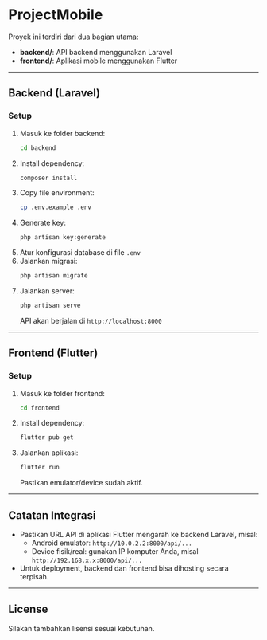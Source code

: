 # ProjectMobile

Proyek ini terdiri dari dua bagian utama:

- **backend/**: API backend menggunakan Laravel
- **frontend/**: Aplikasi mobile menggunakan Flutter

---

## Backend (Laravel)

### Setup

1. Masuk ke folder backend:
   ```bash
   cd backend
   ```
2. Install dependency:
   ```bash
   composer install
   ```
3. Copy file environment:
   ```bash
   cp .env.example .env
   ```
4. Generate key:
   ```bash
   php artisan key:generate
   ```
5. Atur konfigurasi database di file `.env`
6. Jalankan migrasi:
   ```bash
   php artisan migrate
   ```
7. Jalankan server:
   ```bash
   php artisan serve
   ```
   API akan berjalan di `http://localhost:8000`

---

## Frontend (Flutter)

### Setup

1. Masuk ke folder frontend:
   ```bash
   cd frontend
   ```
2. Install dependency:
   ```bash
   flutter pub get
   ```
3. Jalankan aplikasi:
   ```bash
   flutter run
   ```
   Pastikan emulator/device sudah aktif.

---

## Catatan Integrasi

- Pastikan URL API di aplikasi Flutter mengarah ke backend Laravel, misal:
  - Android emulator: `http://10.0.2.2:8000/api/...`
  - Device fisik/real: gunakan IP komputer Anda, misal `http://192.168.x.x:8000/api/...`
- Untuk deployment, backend dan frontend bisa dihosting secara terpisah.

---

## License

Silakan tambahkan lisensi sesuai kebutuhan.
